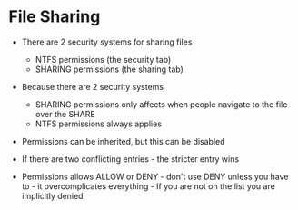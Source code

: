 # File Sharing 

- There are 2 security systems for sharing files
    - NTFS permissions (the security tab)
    - SHARING permissions (the sharing tab)

- Because there are 2 security systems
    - SHARING permissions only affects when people navigate to the file over the SHARE
    - NTFS permissions always applies

- Permissions can be inherited, but this can be disabled

- If there are two conflicting entries - the stricter entry wins

- Permissions allows ALLOW or DENY - don't use DENY unless you have to - it overcomplicates everything - If you are not on the list you are implicitly denied